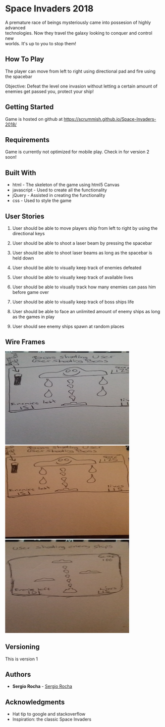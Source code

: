 # Space Invaders 2018				

A premature race of beings mysteriously came into possesion of highly advanced  
technologies. Now they travel the galaxy looking to conquer and control new 	  
worlds. It's up to you to stop them! 

## How To Play

The player can move from left to right using directional pad and fire using the spacebar

Objective: Defeat the level one invasion without letting a certain amount of enemies get passed you, protect your ship!

## Getting Started

Game is hosted on github at https://scrummish.github.io/Space-Invaders-2018/

## Requirements

Game is currently not optimized for mobile play. Check in for version 2 soon!

## Built With

* html - The skeleton of the game using html5 Canvas
* javascript - Used to create all the functionality
* jQuery - Assisted in creating the functionality
* css - Used to style the game

## User Stories

1. User should be able to move players ship from left to right by using the directional keys

2. User should be able to shoot a laser beam by pressing the spacebar

3. User should be able to shoot laser beams as long as the spacebar is held down

4. User should be able to visually keep track of enemies defeated

5. User should be able to visually keep track of available lives

6. User should be able to visually track how many enemies can pass him before game over

7. User should be able to visually keep track of boss ships life

8. User should be able to face an unlimited amount of enemy ships as long as the games in play

9. User should see enemy ships spawn at random places

## Wire Frames

<img height="300" width="400" src="imgs/1.jpg"/>
<img height="300" width="400" src="imgs/2.jpg"/>
<img height="300" width="400" src="imgs/3.jpg"/>

## Versioning

This is version 1 

## Authors

* **Sergio Rocha** - [Sergio Rocha](https://www.sergio-rocha.com)


## Acknowledgments

* Hat tip to google and stackoverflow 
* Inspiration: the classic Space Invaders
